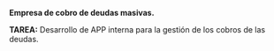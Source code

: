 **Empresa de cobro de deudas masivas.**

**TAREA:** Desarrollo de APP interna para la gestión de los cobros de las deudas.
